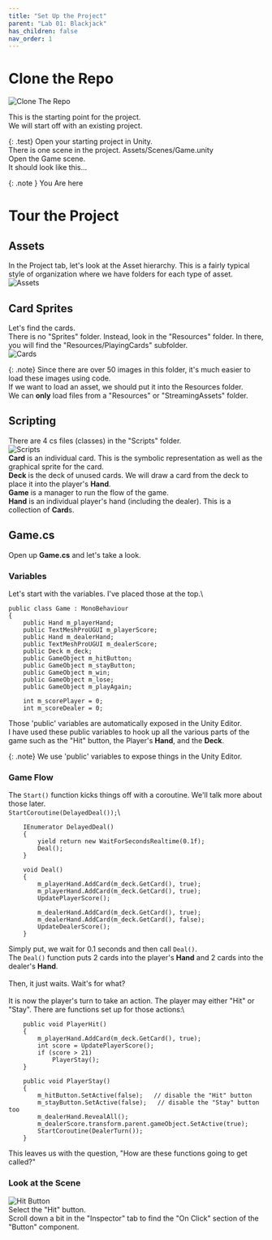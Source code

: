 ```yaml
---
title: "Set Up the Project"
parent: "Lab 01: Blackjack"
has_children: false
nav_order: 1
---
```


# Clone the Repo
![Clone The Repo](images/gitclone.png "Clone The Repo")

This is the starting point for the project.\
We will start off with an existing project.

{: .test}
Open your starting project in Unity.\
There is one scene in the project. Assets/Scenes/Game.unity\
Open the Game scene.\
It should look like this...

{: .note }
You Are here

# Tour the Project

## Assets
In the Project tab, let's look at the Asset hierarchy. This is a fairly typical style of organization where we have folders for each type of asset.\
![Assets](images/lab01/assets01.jpg "Assets")

## Card Sprites
Let's find the cards.\
There is no "Sprites" folder. Instead, look in the "Resources" folder. In there, you will find the "Resources/PlayingCards" subfolder.\
![Cards](images/lab01/assets02_resources.jpg "Cards")

{: .note}
Since there are over 50 images in this folder, it's much easier to load these images using code.\
If we want to load an asset, we should put it into the Resources folder.\
We can **only** load files from a "Resources" or "StreamingAssets" folder.

## Scripting
There are 4 cs files (classes) in the "Scripts" folder.\
![Scripts](images/lab01/assets03_scripts.jpg "Scripts")\
**Card** is an individual card. This is the symbolic representation as well as the graphical sprite for the card.\
**Deck** is the deck of unused cards. We will draw a card from the deck to place it into the player's **Hand**.\
**Game** is a manager to run the flow of the game.\
**Hand** is an individual player's hand (including the dealer). This is a collection of **Card**s.

## Game.cs
Open up **Game.cs** and let's take a look.

### Variables
Let's start with the variables. I've placed those at the top.\
```
public class Game : MonoBehaviour
{
    public Hand m_playerHand;
    public TextMeshProUGUI m_playerScore;
    public Hand m_dealerHand;
    public TextMeshProUGUI m_dealerScore;
    public Deck m_deck;
    public GameObject m_hitButton;
    public GameObject m_stayButton;
    public GameObject m_win;
    public GameObject m_lose;
    public GameObject m_playAgain;

    int m_scorePlayer = 0;
    int m_scoreDealer = 0;
```
Those 'public' variables are automatically exposed in the Unity Editor.\
I have used these public variables to hook up all the various parts of the game such as the "Hit" button, the Player's **Hand**, and the **Deck**.

{: .note}
We use 'public' variables to expose things in the Unity Editor.

### Game Flow
The `Start()` function kicks things off with a coroutine. We'll talk more about those later.\
`StartCoroutine(DelayedDeal());`\
```
    IEnumerator DelayedDeal()
    {
        yield return new WaitForSecondsRealtime(0.1f);
        Deal();
    }

    void Deal()
    {
        m_playerHand.AddCard(m_deck.GetCard(), true);
        m_playerHand.AddCard(m_deck.GetCard(), true);
        UpdatePlayerScore();

        m_dealerHand.AddCard(m_deck.GetCard(), true);
        m_dealerHand.AddCard(m_deck.GetCard(), false);
        UpdateDealerScore();
    }
```
Simply put, we wait for 0.1 seconds and then call `Deal()`.\
The `Deal()` function puts 2 cards into the player's **Hand** and 2 cards into the dealer's **Hand**.\
\
Then, it just waits. Wait's for what?\
\
It is now the player's turn to take an action. The player may either "Hit" or "Stay". There are functions set up for those actions:\
```
    public void PlayerHit()
    {
        m_playerHand.AddCard(m_deck.GetCard(), true);
        int score = UpdatePlayerScore();
        if (score > 21)
            PlayerStay();
    }

    public void PlayerStay()
    {
        m_hitButton.SetActive(false);   // disable the "Hit" button
        m_stayButton.SetActive(false);   // disable the "Stay" button too
        m_dealerHand.RevealAll();
        m_dealerScore.transform.parent.gameObject.SetActive(true);
        StartCoroutine(DealerTurn());
    }
```
This leaves us with the question, "How are these functions going to get called?"

### Look at the Scene
![Hit Button](images/lab01/scene01_hitButton.jpg "Hit Button")\
Select the "Hit" button.\
Scroll down a bit in the "Inspector" tab to find the "On Click" section of the "Button" component.
